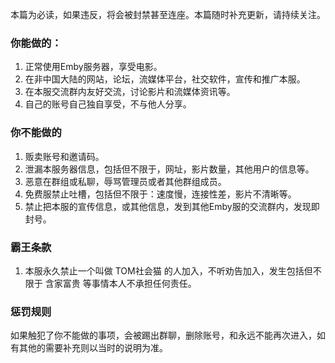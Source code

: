 本篇为必读，如果违反，将会被封禁甚至连座。本篇随时补充更新，请持续关注。

### 你能做的：

1. 正常使用Emby服务器，享受电影。
2. 在非中国大陆的网站，论坛，流媒体平台，社交软件，宣传和推广本服。
3. 在本服交流群内友好交流，讨论影片和流媒体资讯等。
4. 自己的账号自己独自享受，不与他人分享。

### 你不能做的

1. 贩卖账号和邀请码。
2. 泄漏本服务器信息，包括但不限于，网址，影片数量，其他用户的信息等。
3. 恶意在群组或私聊，辱骂管理员或者其他群组成员。
4. 免费服禁止吐槽，包括但不限于：速度慢，连接性差，影片不清晰等。
5. 禁止把本服的宣传信息，或其他信息，发到其他Emby服的交流群内，发现即封号。

### 霸王条款

1. 本服永久禁止一个叫做 TOM社会猫 的人加入，不听劝告加入，发生包括但不限于 含家富贵 等事情本人不承担任何责任。

### 惩罚规则

如果触犯了你不能做的事项，会被踢出群聊，删除账号，和永远不能再次进入，如有其他的需要补充则以当时的说明为准。